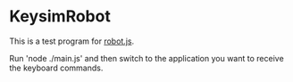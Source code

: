 # KeysimRobot

This is a test program for [robot.js](https://github.com/octalmage/robotjs).

Run 'node ./main.js' and then switch to the application you want to receive the keyboard commands.

